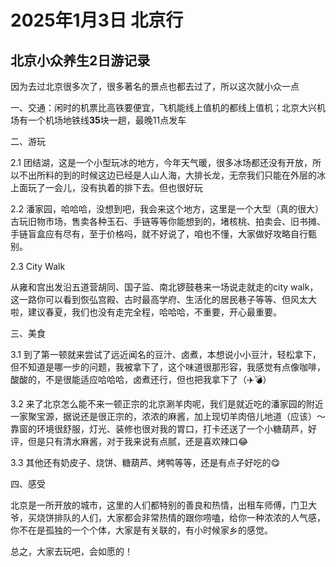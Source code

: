# 2025年1月3日 北京行

## 北京小众养生2日游记录

因为去过北京很多次了，很多著名的景点也都去过了，所以这次就小众一点

一、交通：闲时的机票比高铁要便宜，飞机能线上值机的都线上值机；北京大兴机场有一个机场地铁线**35**块一趟，最晚11点发车

二、游玩

2.1 团结湖，这是一个小型玩冰的地方，今年天气暖，很多冰场都还没有开放，所以不出所料的到的时候这边已经是人山人海，大排长龙，无奈我们只能在外层的冰上面玩了一会儿，没有执着的排下去。但也很好玩

2.2 潘家园，哈哈哈，没想到吧，我会来这个地方，这里是一个大型（真的很大）古玩旧物市场，售卖各种玉石、手链等等你能想到的，堵核桃、拍卖会、旧书摊、手链盲盒应有尽有，至于价格吗，就不好说了，咱也不懂，大家做好攻略自行甄别。

2.3 City Walk

从雍和宫出发沿五道营胡同、国子监、南北锣鼓巷来一场说走就走的city walk，这一路你可以看到恢弘宫殿、古时最高学府、生活化的居民巷子等等、但风太大啦，建议春夏，我们也没有走完全程，哈哈哈，不重要，开心最重要。

三、美食

3.1 到了第一顿就来尝试了远近闻名的豆汁、卤煮，本想说小小豆汁，轻松拿下，但不知道是哪一步的问题，我被拿下了，这个味道很那形容，我感觉有点像咖啡，酸酸的，不是很能适应哈哈哈，卤煮还行，但也把我拿下了（✈️💣）

3.2 来了北京怎么能不来一顿正宗的北京涮羊肉呢，我们是就近吃的潘家园的附近一家聚宝源，据说还是很正宗的，浓浓的麻酱，加上现切羊肉倍儿地道（应该）～靠窗的环境很舒服，灯光、装修也很对我的胃口，打卡还送了一个小糖葫芦，好评，但是只有清水麻酱，对于我来说有点腻，还是喜欢辣口😂

3.3 其他还有奶皮子、烧饼、糖葫芦、烤鸭等等，还是有点子好吃的😋

四、感受

北京是一所开放的城市，这里的人们都特别的善良和热情，出租车师傅，门卫大爷，买烧饼排队的人们，大家都会非常热情的跟你唠嗑，给你一种浓浓的人气感，你不在是孤独的一个个体，大家是有关联的，有小时候家乡的感觉。

总之，大家去玩吧，会如愿的！

